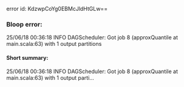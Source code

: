error id: KdzwpCoYg0EBMcJldHtGLw==
### Bloop error:

25/06/18 00:36:18 INFO DAGScheduler: Got job 8 (approxQuantile at main.scala:63) with 1 output partitions
#### Short summary: 

25/06/18 00:36:18 INFO DAGScheduler: Got job 8 (approxQuantile at main.scala:63) with 1 output parti...